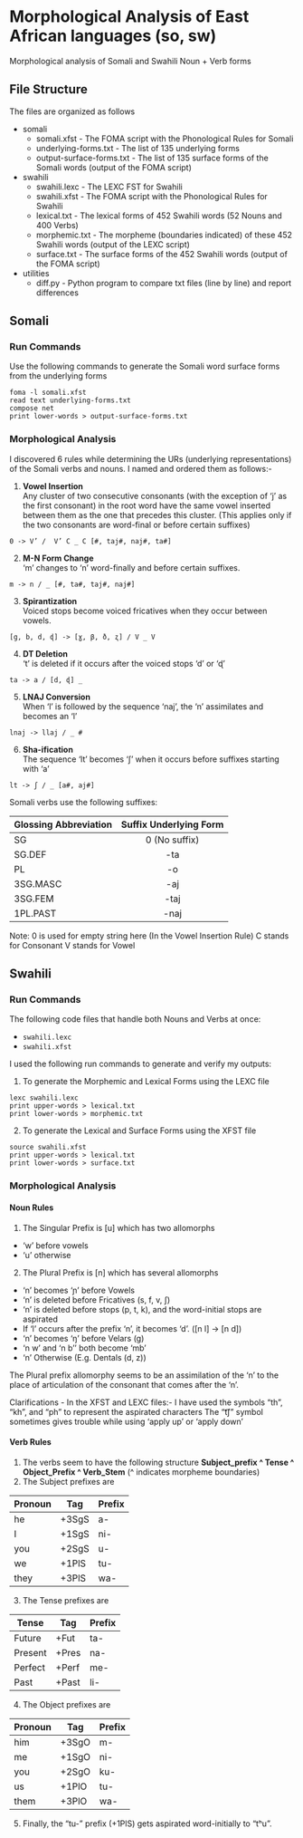 # Morphological Analysis of East African languages (so, sw)
Morphological analysis of Somali and Swahili Noun + Verb forms

## File Structure

The files are organized as follows
* somali
  * somali.xfst - The FOMA script with the Phonological Rules for Somali
  * underlying-forms.txt - The list of 135 underlying forms
  * output-surface-forms.txt - The list of 135 surface forms of the Somali words (output of the FOMA script)
* swahili
  * swahili.lexc - The LEXC FST for Swahili
  * swahili.xfst - The FOMA script with the Phonological Rules for Swahili
  * lexical.txt - The lexical forms of 452 Swahili words (52 Nouns and 400 Verbs)
  * morphemic.txt - The morpheme (boundaries indicated) of these 452 Swahili words (output of the LEXC script)
  * surface.txt - The surface forms of the 452 Swahili words (output of the FOMA script)
* utilities
  * diff.py - Python program to compare txt files (line by line) and report differences
 






## Somali

### Run Commands
Use the following commands to generate the Somali word surface forms from the underlying forms
```
foma -l somali.xfst
read text underlying-forms.txt
compose net
print lower-words > output-surface-forms.txt
```

### Morphological Analysis
I discovered 6 rules while determining the URs (underlying representations) of the Somali verbs and nouns. I named and ordered them as follows:-
1. **Vowel Insertion** \
Any cluster of two consecutive consonants (with the exception of ‘j’ as the first consonant) in the root word have the same vowel inserted between them as the one that precedes this cluster.
(This applies only if the two consonants are word-final or before certain suffixes)

`0 -> V’ /  V’ C _ C [#, taj#, naj#, ta#]`
	

2. **M-N Form Change**\
‘m’ changes to ‘n’ word-finally and before certain suffixes.

`m -> n / _ [#, ta#, taj#, naj#]`

3. **Spirantization**\
Voiced stops become voiced fricatives when they occur between vowels.

`[g, b, d, ɖ] -> [ɣ, β, ð, ʐ] / V _ V`

4. **DT Deletion**\
‘t’ is deleted if it occurs after the voiced stops  ‘d’ or ‘ɖ’

`ta -> a / [d, ɖ] _ `

5. **LNAJ Conversion**\
When ‘l’ is followed by the sequence ‘naj’, the ‘n’ assimilates and becomes an ‘l’

`lnaj -> llaj / _ #`

6. **Sha-ification**\
The sequence ‘lt’ becomes ‘ʃ’ when it occurs before suffixes starting with  ‘a’

`lt -> ʃ / _ [a#, aj#]`

Somali verbs use the following suffixes:

| Glossing Abbreviation | Suffix Underlying Form |
|-----------------------|:----------------------:|
| SG                    |      0 (No suffix)     |
| SG.DEF                |           -ta          |
| PL                    |           -o           |
| 3SG.MASC              |           -aj          |
| 3SG.FEM               |          -taj          |
| 1PL.PAST              |          -naj          |

Note:
0 is used for empty string here (In the Vowel Insertion Rule)
C stands for Consonant
V stands for Vowel


## Swahili
### Run Commands
The following code files that handle both Nouns and Verbs at once:
- `swahili.lexc`
- `swahili.xfst`

I used the following run commands to generate and verify my outputs:
1. To generate the Morphemic and Lexical Forms using the LEXC file
```
lexc swahili.lexc
print upper-words > lexical.txt
print lower-words > morphemic.txt
```
2. To generate the Lexical and Surface Forms using the XFST file
```
source swahili.xfst
print upper-words > lexical.txt
print lower-words > surface.txt
```


### Morphological Analysis

#### Noun Rules
1. The Singular Prefix is [u] which has two allomorphs
  - ‘w’ before vowels
  - ‘u’ otherwise
2. The Plural Prefix is [n] which has several allomorphs
  - ‘n’ becomes ‘ɲ’ before Vowels
  - ‘n’ is deleted before Fricatives (s, f, v, ʃ)
  - ‘n’ is deleted before stops (p, t, k), and the word-initial stops are aspirated
  - If ‘l’ occurs after the prefix ‘n’, it becomes ‘d’. ([n l] -> [n d])
  - ‘n’ becomes ‘ŋ’ before Velars (g)
  - ‘n w’ and ‘n b’’ both become ‘mb’
  - ‘n’ Otherwise (E.g. Dentals (d, z))

The Plural prefix allomorphy seems to be an assimilation of the ‘n’ to the place of articulation of the consonant that comes after the ‘n’.

Clarifications - In the XFST and LEXC files:-
I have used the symbols “th”, “kh”, and “ph” to represent the aspirated characters
The “t͡ʃ” symbol sometimes gives trouble while using ‘apply up’ or ‘apply down’

#### Verb Rules
1. The verbs seem to have the following structure **Subject_prefix ^ Tense ^ Object_Prefix ^ Verb_Stem** (^ indicates morpheme boundaries)
2. The Subject prefixes are

| Pronoun | Tag   | Prefix |
|---------|-------|--------|
| he      | +3SgS | a-     |
| I       | +1SgS | ni-    |
| you     | +2SgS | u-     |
| we      | +1PlS | tu-    |
| they    | +3PlS | wa-    |


3. The Tense prefixes are

| Tense   | Tag   | Prefix |
|---------|-------|--------|
| Future  | +Fut  | ta-    |
| Present | +Pres | na-    |
| Perfect | +Perf | me-    |
| Past    | +Past | li-    |

4. The Object prefixes are
   
| Pronoun | Tag   | Prefix |
|---------|-------|--------|
| him     | +3SgO | m-     |
| me      | +1SgO | ni-    |
| you     | +2SgO | ku-    |
| us      | +1PlO | tu-    |
| them    | +3PlO | wa-    |


5. Finally, the “tu-” prefix (+1PlS) gets aspirated word-initially to “tʰu”.


